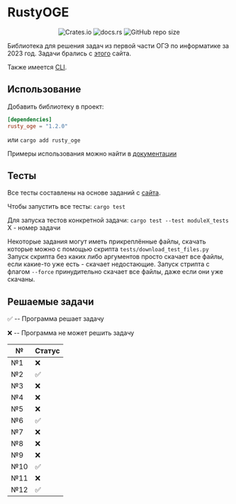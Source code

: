 # RustyOGE
<div align="center">

![Crates.io](https://img.shields.io/crates/v/rusty_oge?color=orange)
![docs.rs](https://img.shields.io/docsrs/rusty_oge)
![GitHub repo size](https://img.shields.io/github/repo-size/DarkSeriusCode/RustyOGE)

</div>

Библиотека для решения задач из первой части ОГЭ по информатике за 2023 год. Задачи брались с [этого](https://inf-oge.sdamgia.ru/prob_catalog) сайта.

Также имеется [CLI](https://github.com/DarkSeriusCode/RustyOGE/tree/main/cli/README.md).

## Использование
Добавить библиотеку в проект:
```toml
[dependencies]
rusty_oge = "1.2.0"
```
или
`cargo add rusty_oge`

Примеры использования можно найти в [документации](https://docs.rs/rusty_oge/1.0.0)

## Тесты
Все тесты составлены на основе заданий с [сайта](https://inf-oge.sdamgia.ru/prob_catalog).

Чтобы запустить все тесты:
`cargo test`

Для запуска тестов конкретной задачи:
`cargo test --test moduleX_tests` X - номер задачи

Некоторые задания могут иметь прикреплённые файлы, скачать которые можно с помощью скрипта `tests/download_test_files.py`
Запуск скрипта без каких либо аргументов просто скачает все файлы, если какие-то уже есть - скачает недостающие.
Запуск стрипта с флагом `--force` принудительно скачает все файлы, даже если они уже скачаны.

## Решаемые задачи
✅ -- Программа решает задачу

❌ -- Программа не может решить задачу


|№    |Статус|
|-----|------|
|№1   |  ❌  |
|№2   |  ✅  |
|№3   |  ❌  |
|№4   |  ❌  |
|№5   |  ❌  |
|№6   |  ✅  |
|№7   |  ❌  |
|№8   |  ❌  |
|№9   |  ❌  |
|№10  |  ✅  |
|№11  |  ❌  |
|№12  |  ✅  |

